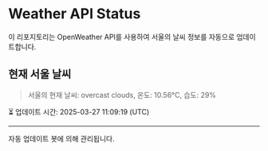 
# Weather API Status

이 리포지토리는 OpenWeather API를 사용하여 서울의 날씨 정보를 자동으로 업데이트합니다.

## 현재 서울 날씨
> 서울의 현재 날씨: overcast clouds, 온도: 10.56°C, 습도: 29%

⏳ 업데이트 시간: 2025-03-27 11:09:19 (UTC)

---
자동 업데이트 봇에 의해 관리됩니다.
